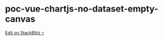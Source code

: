 # poc-vue-chartjs-no-dataset-empty-canvas

[Edit on StackBlitz ⚡️](https://stackblitz.com/edit/github-t9rqff)